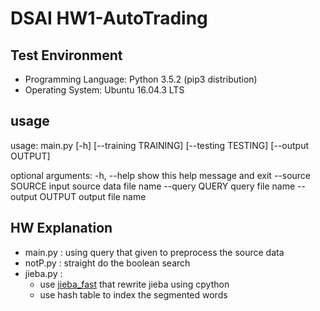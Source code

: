 # DSAI HW1-AutoTrading

## Test Environment
- Programming Language: Python 3.5.2 (pip3 distribution)
- Operating System: Ubuntu 16.04.3 LTS

## usage
usage: main.py [-h] [--training TRAINING] [--testing TESTING]
                 [--output OUTPUT]
                 
optional arguments:
  -h, --help       show this help message and exit
  --source SOURCE  input source data file name
  --query QUERY    query file name
  --output OUTPUT  output file name

## HW Explanation
- main.py : using query that given to preprocess the source data
- notP.py : straight do the boolean search
- jieba.py : 
  - use [jieba_fast](https://github.com/deepcs233/jieba_fast) that rewrite jieba using cpython
  - use hash table to index the segmented words

